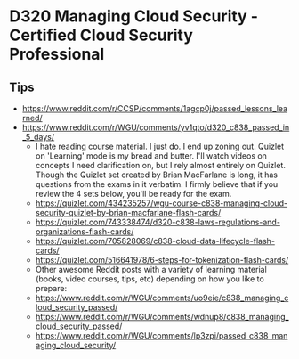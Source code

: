 # D320 Managing Cloud Security -Certified Cloud Security Professional

## Tips

- <https://www.reddit.com/r/CCSP/comments/1agcp0j/passed_lessons_learned/>
- <https://www.reddit.com/r/WGU/comments/yv1qto/d320_c838_passed_in_5_days/>
  - I hate reading course material. I just do. I end up zoning out. Quizlet on 'Learning' mode is my bread and butter. I'll watch videos on concepts I need clarification on, but I rely almost entirely on Quizlet. Though the Quizlet set created by Brian MacFarlane is long, it has questions from the exams in it verbatim. I firmly believe that if you review the 4 sets below, you'll be ready for the exam.
  - <https://quizlet.com/434235257/wgu-course-c838-managing-cloud-security-quizlet-by-brian-macfarlane-flash-cards/>
  - <https://quizlet.com/743338474/d320-c838-laws-regulations-and-organizations-flash-cards/>
  - <https://quizlet.com/705828069/c838-cloud-data-lifecycle-flash-cards/>
  - <https://quizlet.com/516641978/6-steps-for-tokenization-flash-cards/>
  - Other awesome Reddit posts with a variety of learning material (books, video courses, tips, etc) depending on how you like to prepare:
  - <https://www.reddit.com/r/WGU/comments/uo9eie/c838_managing_cloud_security_passed/>
  - <https://www.reddit.com/r/WGU/comments/wdnup8/c838_managing_cloud_security_passed/>
  - <https://www.reddit.com/r/WGU/comments/lp3zpi/passed_c838_managing_cloud_security/>

